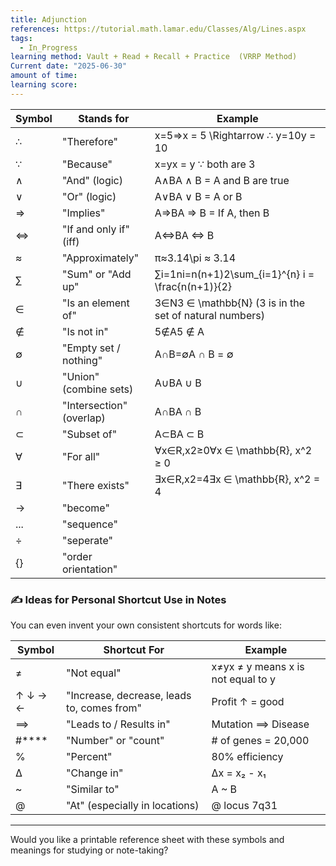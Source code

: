 ```yaml
---
title: Adjunction
references: https://tutorial.math.lamar.edu/Classes/Alg/Lines.aspx
tags:
  - In_Progress
learning method: Vault + Read + Recall + Practice  (VRRP Method)
Current date: "2025-06-30"
amount of time: 
learning score:
---
```


| Symbol | Stands for               | Example                                                |
| ------ | ------------------------ | ------------------------------------------------------ |
| ∴      | "Therefore"              | x=5⇒x = 5 \Rightarrow ∴ y=10y = 10                     |
| ∵      | "Because"                | x=yx = y ∵ both are 3                                  |
| ∧      | "And" (logic)            | A∧BA ∧ B = A and B are true                            |
| ∨      | "Or" (logic)             | A∨BA ∨ B = A or B                                      |
| ⇒      | "Implies"                | A⇒BA ⇒ B = If A, then B                                |
| ⇔      | "If and only if" (iff)   | A⇔BA ⇔ B                                               |
| ≈      | "Approximately"          | π≈3.14\pi ≈ 3.14                                       |
| ∑      | "Sum" or "Add up"        | ∑i=1ni=n(n+1)2\sum_{i=1}^{n} i = \frac{n(n+1)}{2}      |
| ∈      | "Is an element of"       | 3∈N3 ∈ \mathbb{N} (3 is in the set of natural numbers) |
| ∉      | "Is not in"              | 5∉A5 ∉ A                                               |
| ∅      | "Empty set / nothing"    | A∩B=∅A ∩ B = ∅                                         |
| ∪      | "Union" (combine sets)   | A∪BA ∪ B                                               |
| ∩      | "Intersection" (overlap) | A∩BA ∩ B                                               |
| ⊂      | "Subset of"              | A⊂BA ⊂ B                                               |
| ∀      | "For all"                | ∀x∈R,x2≥0∀x ∈ \mathbb{R}, x^2 ≥ 0                      |
| ∃      | "There exists"           | ∃x∈R,x2=4∃x ∈ \mathbb{R}, x^2 = 4                      |
| ->     | "become"                 |                                                        |
| ...    | "sequence"               |                                                        |
| ÷      | "seperate"               |                                                        |
| {}     | "order orientation"      |                                                        |


### ✍️ **Ideas for Personal Shortcut Use in Notes**

You can even invent your own consistent shortcuts for words like:

| Symbol  | Shortcut For                               | Example                            |
| ------- | ------------------------------------------ | ---------------------------------- |
| ≠       | "Not equal"                                | x≠yx ≠ y means x is not equal to y |
| ↑ ↓ → ← | "Increase, decrease, leads to, comes from" | Profit ↑ = good                    |
| ⟹       | "Leads to / Results in"                    | Mutation ⟹ Disease                 |
| #****   | "Number" or "count"                        | # of genes = 20,000                |
| %       | "Percent"                                  | 80% efficiency                     |
| ∆       | "Change in"                                | ∆x = x₂ - x₁                       |
| ~       | "Similar to"                               | A ~ B                              |
| @       | "At" (especially in locations)             | @ locus 7q31                       |

---

Would you like a printable reference sheet with these symbols and meanings for studying or note-taking?